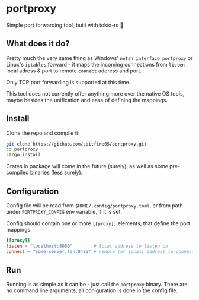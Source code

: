 # portproxy
Simple port forwarding tool, built with tokio-rs 🦀

## What does it do?
Pretty much the very same thing as Windows' `netsh interface portproxy` or Linux's `iptables` forward - it maps the incoming connections from `listen` local adress & port to remote `connect` address and port.

Only TCP port forwarding is supported at this time.

This tool does not currently offer anything more over the native OS  tools, maybe besides the unification and ease of defining the mappings.

## Install
Clone the repo and compile it:
```sh
git clone https://github.com/spitfire05/portproxy.git
cd portproxy
cargo install
```

Crates.io package will come in the future (surely), as well as some pre-compiled binaries (less surely).

## Configuration
Config file will be read from `$HOME/.config/portproxy.toml`, or from path under `PORTPROXY_CONFIG` env variable, if it is set.

Config should contain one or more `[[proxy]]` elements, that define the port mappings:

```toml
[[proxy]]
listen = "localhost:8080"        # local address to listen on
connect = "some-server.lan:8485" # remote (or local) address to connect to
```

## Run
Running is as simple as it can be - just call the `portproxy` binary. There are no command line arguments, all coniguration is done in the config file.
